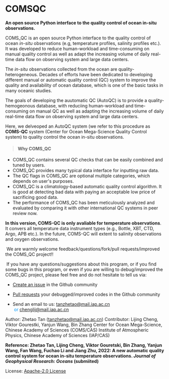 # COMSQC
**An open source Python interface to the quality control of ocean in-situ observations.**

COMS_QC is an open source Python interface to the quality control of ocean *in-situ* observations (e.g, temperature profiles, salinity profiles etc.). It was developed to reduce human-workload and time-consuming on manual quality control as well as adapt the increasing volume of daily real-time data flow on observing system and large data centers. 

The *in-situ* observations collected from the ocean are quality-heterogeneous. Decades of efforts have been dedicated to developing different manual or automatic quality control (QC) system to improve the quality and availability of ocean database, which is one of the basic tasks in many oceanic studies.

The goals of developing the auutomatic QC (AutoQC) is to provide a quality-hemogeonous database, with reduciing human-workload and time-consuming on manual QC as well as adapting the increasing volume of daily real-time data flow on observing system and large data centers. 

Here, we delveoped an AutoQC system (we refer to this procedure as **COMS-QC** system (Center for Ocean Mega-Science Quality Control system) to quality control the ocean in-situ observations. 



> #### Why COMS_QC

- COMS_QC contains several QC checks that can be easily combined and tuned by users.
- COMS_QC provides many typical data interface for inputting raw data.
- The QC flags in COMS_QC are optional multiple categories, which depends on user's purposes.
- COMS_QC is a climatology-based automatic quality control algorithm. It is good at detecting bad data with paying an acceptable low price of sacrificing good data.
- The performance of COMS_QC has been meticulously analyzed and evaluated by comparing it with other international QC systems in peer review now.

**In this version, COMS-QC is only avaliable for temperature observations**. It convers all temperature data instrument types (e.g., Bottle, XBT, CTD, Argo, APB etc.).  In the future, COMS-QC will extent to salinity observations and oxygen observations.


​	We are warmly welcome feedback/questions/fork/pull requests/improved the COMS_QC project!!

​	If you have any questions/suggestions about this program, or if you find some bugs in this program, or even if you are willing to debug/improved the COMS_QC project, please feel free and do not hesitate to tell us via:

+ [Create an issue](https://github.com/zqtzt/COMS-AutoQC/issues) in the Github community

+ [Pull requests](https://github.com/zqtzt/COMS-AutoQC/pulls]) your debugged/improved codes in the Github community

+ Send an email to us: <font color=#0099ff><u>tanzhetao@mail.iap.ac.cn</u> </font><font color=#0099ff> or <u>chenglij@mail.iap.ac.cn</u> </font>



Author: Zhetao Tan (<font color=#0099ff><u>tanzhetao@mail.iap.ac.cn</u></font>) 
Contributor: Lijing Cheng, Viktor Gourestki, Yanjun Wang, Bin Zhang
Center for Ocean Mega-Science, Chinese Academy of Sciences (COMS/CAS)
Institute of Atmospheric Physics, Chinese Academy of Sciences (IAP/CAS)


**Reference: Zhetao Tan, Lijing Cheng, Viktor Gouretski, Bin Zhang, Yanjun Wang, Fan Wang, Fuchao Li and Jiang Zhu, 2022: A new automatic quality control system for ocean in-situ temperature observations. _Journal of Geophysical Research: Oceans_ (submiited)**



License: [Apache-2.0 License](https://github.com/zqtzt/COMSQC/blob/main/LICENSE)

